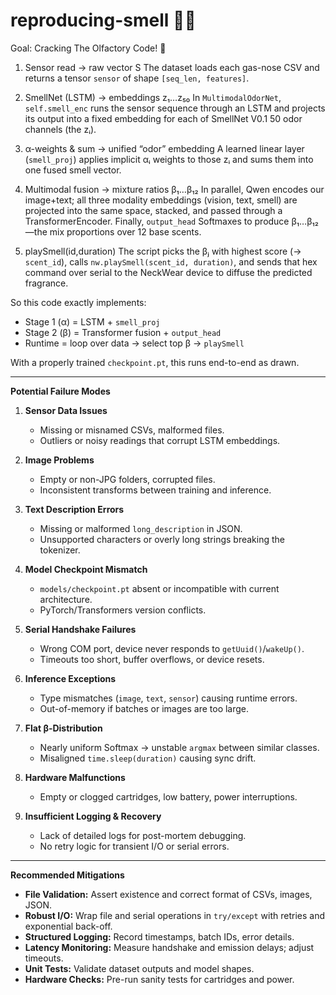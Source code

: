 # reproducing-smell 👃🎈

Goal: Cracking The Olfactory Code! 👾

1. Sensor read → raw vector S
The dataset loads each gas-nose CSV and returns a tensor `sensor` of shape `[seq_len, features]`.

2. SmellNet (LSTM) → embeddings z₁…z₅₀
In `MultimodalOdorNet`, `self.smell_enc` runs the sensor sequence through an LSTM and projects its output into a fixed embedding for each of SmellNet V0.1 50 odor channels (the zᵢ).

3. α-weights & sum → unified “odor” embedding
A learned linear layer (`smell_proj`) applies implicit αᵢ weights to those zᵢ and sums them into one fused smell vector.

4. Multimodal fusion → mixture ratios β₁…β₁₂
In parallel, Qwen encodes our image+text; all three modality embeddings (vision, text, smell) are projected into the same space, stacked, and passed through a TransformerEncoder. Finally, `output_head` Softmaxes to produce β₁…β₁₂—the mix proportions over 12 base scents.

7. playSmell(id,duration)
The script picks the βⱼ with highest score (→ `scent_id`), calls `nw.playSmell(scent_id, duration)`, and sends that hex command over serial to the NeckWear device to diffuse the predicted fragrance.

So this code exactly implements:

- Stage 1 (α) = LSTM + `smell_proj`
- Stage 2 (β) = Transformer fusion + `output_head`
- Runtime = loop over data → select top β → `playSmell`

With a properly trained `checkpoint.pt`, this runs end-to-end as drawn.

---


**Potential Failure Modes**

1. **Sensor Data Issues**

   * Missing or misnamed CSVs, malformed files.
   * Outliers or noisy readings that corrupt LSTM embeddings.

2. **Image Problems**

   * Empty or non-JPG folders, corrupted files.
   * Inconsistent transforms between training and inference.

3. **Text Description Errors**

   * Missing or malformed `long_description` in JSON.
   * Unsupported characters or overly long strings breaking the tokenizer.

4. **Model Checkpoint Mismatch**

   * `models/checkpoint.pt` absent or incompatible with current architecture.
   * PyTorch/Transformers version conflicts.

5. **Serial Handshake Failures**

   * Wrong COM port, device never responds to `getUuid()`/`wakeUp()`.
   * Timeouts too short, buffer overflows, or device resets.

6. **Inference Exceptions**

   * Type mismatches (`image`, `text`, `sensor`) causing runtime errors.
   * Out-of-memory if batches or images are too large.

7. **Flat β-Distribution**

   * Nearly uniform Softmax → unstable `argmax` between similar classes.
   * Misaligned `time.sleep(duration)` causing sync drift.

8. **Hardware Malfunctions**

   * Empty or clogged cartridges, low battery, power interruptions.

9. **Insufficient Logging & Recovery**

   * Lack of detailed logs for post-mortem debugging.
   * No retry logic for transient I/O or serial errors.

---

**Recommended Mitigations**

* **File Validation:** Assert existence and correct format of CSVs, images, JSON.
* **Robust I/O:** Wrap file and serial operations in `try/except` with retries and exponential back-off.
* **Structured Logging:** Record timestamps, batch IDs, error details.
* **Latency Monitoring:** Measure handshake and emission delays; adjust timeouts.
* **Unit Tests:** Validate dataset outputs and model shapes.
* **Hardware Checks:** Pre-run sanity tests for cartridges and power.
